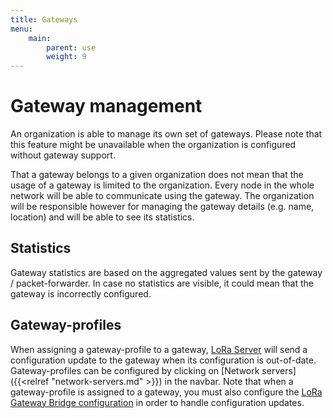 ```yaml
---
title: Gateways
menu:
    main:
        parent: use
        weight: 9
---
```


# Gateway management

An organization is able to manage its own set of gateways. Please note that
this feature might be unavailable when the organization is configured without
gateway support.

That a gateway belongs to a given organization does not mean that the usage 
of a gateway is limited to the organization. Every node in the whole network
will be able to communicate using the gateway. The organization will be
responsible however for managing the gateway details (e.g. name, location)
and will be able to see its statistics.

## Statistics

Gateway statistics are based on the aggregated values sent by the gateway /
packet-forwarder. In case no statistics are visible, it could mean that the
gateway is incorrectly configured.

## Gateway-profiles

When assigning a gateway-profile to a gateway, [LoRa Server](/loraserver/)
will send a configuration update to the gateway when its configuration
is out-of-date. Gateway-profiles can be configured by clicking on 
[Network servers]({{<relref "network-servers.md" >}}) in the navbar.
Note that when a gateway-profile is assigned to a gateway, you must also
configure the [LoRa Gateway Bridge configuration](/lora-gateway-bridge/install/config/)
in order to handle configuration updates.
